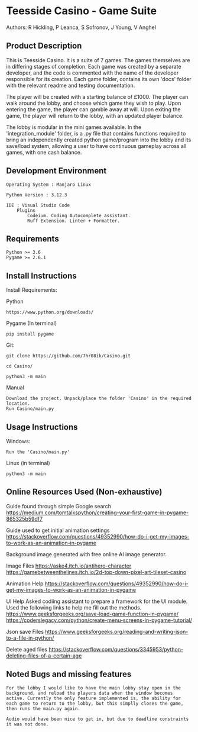 Teesside Casino - Game Suite
============================

Authors: R Hickling, 
         P Leanca, 
         S Sofronov, 
         J Young, 
         V Anghel

Product Description
-------------------

This is Teesside Casino. It is a suite of 7 games.
The games themselves are in differing stages of completion. Each game was created by a separate developer, and the code is commented with the name of the developer responsible for its creation.
Each game folder, contains its own 'docs' folder with the relevant readme and testing documentation.

The player will be created with a starting balance of £1000. The player can walk around the lobby, and choose which game they wish to play. Upon entering the game, the player can gamble away at will. Upon exiting the game, the player will return to the lobby, with an updated player balance. 

The lobby is modular in the mini games available. In the 'integration_module' folder, is a .py file that contains functions required to bring an independently created python game/program into the lobby and its save/load system, allowing a user to have continuous gameplay across all games, with one cash balance.


Development Environment
-----------------------

    Operating System : Manjaro Linux 

    Python Version : 3.12.3

    IDE : Visual Studio Code
        Plugins
            Codeium. Coding Autocomplete assistant.
            Ruff Extension. Linter + Formatter.


Requirements
------------

    Python >= 3.6
    Pygame >= 2.6.1


Install Instructions
--------------------

Install Requirements:

Python

    https://www.python.org/downloads/

Pygame (In terminal)
    
    pip install pygame

Git:
    
    git clone https://github.com/7hr08ik/Casino.git 
    
    cd Casino/

    python3 -m main 

Manual

    Download the project. Unpack/place the folder 'Casino' in the required location.
    Run Casino/main.py


Usage Instructions
------------------

Windows:

    Run the 'Casino/main.py'

Linux (in terminal)
    
    python3 -m main


Online Resources Used
(Non-exhaustive)
---------------------

Guide found through simple Google search
    https://medium.com/tomtalkspython/creating-your-first-game-in-pygame-865325b59df7

Guide used to get initial animation settings
    https://stackoverflow.com/questions/49352990/how-do-i-get-my-images-to-work-as-an-animation-in-pygame

Background image generated with free online AI image generator.

Image Files
    https://aske4.itch.io/antihero-character
    https://gamebetweenthelines.itch.io/2d-top-down-pixel-art-tileset-casino

Animation Help
    https://stackoverflow.com/questions/49352990/how-do-i-get-my-images-to-work-as-an-animation-in-pygame

UI Help
    Asked codiing assistant to prepare a framework for the UI module.
        Used the following links to help me fill out the methods.
    https://www.geeksforgeeks.org/save-load-game-function-in-pygame/
    https://coderslegacy.com/python/create-menu-screens-in-pygame-tutorial/

Json save Files
    https://www.geeksforgeeks.org/reading-and-writing-json-to-a-file-in-python/

Delete aged files
    https://stackoverflow.com/questions/3345953/python-deleting-files-of-a-certain-age

 
Noted Bugs and missing features
-------------------------------

    For the lobby I would like to have the main lobby stay open in the background, and reload the players data when the window becomes active. Currently the only feature implemented is, the ability for each game to return to the lobby, but this simplly closes the game, then runs the main.py again.

    Audio would have been nice to get in, but due to deadline constraints it was not done.


